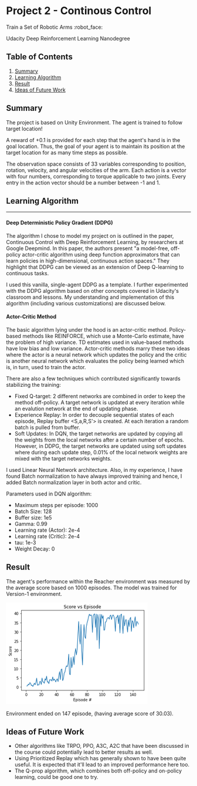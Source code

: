 Project 2 - Continous Control
===

Train a Set of Robotic Arms :robot_face:

Udacity Deep Reinforcement Learning Nanodegree

## Table of Contents
1. [ Summary ](#sum)
2. [ Learning Algorithm ](#algo)
3. [ Result ](#res)
4. [ Ideas of Future Work ](#fut)

<a name="sum"></a>
## Summary

The project is based on Unity Environment. The agent is trained to follow target location!

A reward of +0.1 is provided for each step that the agent's hand is in the goal location. Thus, the goal of your agent is to maintain its position at the target location for as many time steps as possible.

The observation space consists of 33 variables corresponding to position, rotation, velocity, and angular velocities of the arm. Each action is a vector with four numbers, corresponding to torque applicable to two joints. Every entry in the action vector should be a number between -1 and 1.

<a name="algo"></a>
## Learning Algorithm
---

#### Deep Deterministic Policy Gradient (DDPG)

The algorithm I chose to model my project on is outlined in the paper, Continuous Control with Deep Reinforcement Learning, by researchers at Google Deepmind. In this paper, the authors present "a model-free, off-policy actor-critic algorithm using deep function approximators that can learn policies in high-dimensional, continuous action spaces." They highlight that DDPG can be viewed as an extension of Deep Q-learning to continuous tasks.

I used this vanilla, single-agent DDPG as a template. I further experimented with the DDPG algorithm based on other concepts covered in Udacity's classroom and lessons. My understanding and implementation of this algorithm (including various customizations) are discussed below.

#### Actor-Critic Method

The basic algorithm lying under the hood is an actor-critic method. Policy-based methods like REINFORCE, which use a Monte-Carlo estimate, have the problem of high variance. TD estimates used in value-based methods have low bias and low variance. Actor-critic methods marry these two ideas where the actor is a neural network which updates the policy and the critic is another neural network which evaluates the policy being learned which is, in turn, used to train the actor.


There are also a few techniques which contributed significantly towards stabilizing the training:
- Fixed Q-target: 2 different networks are combined in order to keep the method off-policy. A target network is updated at every iteration while an evalution network at the end of updating phase.
- Experience Replay: In order to decouple sequential states of each episode, Replay buffer <S,a,R,S'> is created. At each iteration a random batch is pulled from buffer.
- Soft Updates: In DQN, the target networks are updated by copying all the weights from the local networks after a certain number of epochs. However, in DDPG, the target networks are updated using soft updates where during each update step, 0.01% of the local network weights are mixed with the target networks weights.

I used Linear Neural Network architecture. Also, in my experience, I have found Batch normalization to have always improved training and hence, I added Batch normalization layer in both actor and critic.

Parameters used in DQN algorithm:
- Maximum steps per episode: 1000
- Batch Size: 128
- Buffer size: 1e5
- Gamma: 0.99
- Learning rate (Actor): 2e-4
- Learning rate (Critic): 2e-4
- tau: 1e-3
- Weight Decay: 0

<a name="res"></a>
Result
---

The agent's performance within the Reacher environment was measured by the average score based on 1000 episodes. The model was trained for Version-1 environment.

![](https://github.com/Ansheel9/P2-Continous-Control-DeepRL/blob/master/Images/plot.png)

Environment ended on 147 episode, (having average score of 30.03).

<a name="fut"></a>
Ideas of Future Work
---

- Other algorithms like TRPO, PPO, A3C, A2C that have been discussed in the course could potentially lead to better results as well.
- Using Prioritized Replay which has generally shown to have been quite useful. It is expected that it'll lead to an improved performance here too.
- The Q-prop algorithm, which combines both off-policy and on-policy learning, could be good one to try.
